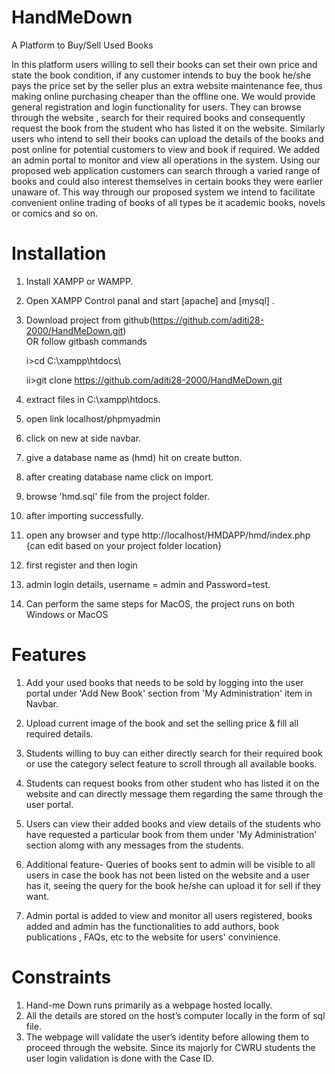 # HandMeDown
A Platform to Buy/Sell Used Books

In this platform users willing to sell their books can set their own price and state the book condition, if any customer intends to buy the book he/she pays the price set by the seller plus an extra website maintenance fee, thus making online purchasing cheaper than the offline one. We would provide general registration and login functionality for users. They can browse through the website , search for their required books and consequently request the book from the student who has listed it on the website. Similarly users who intend to sell their books can upload the details of the books and post online for potential customers to view and book if required. We added an admin portal to monitor and view all operations in the system. Using our proposed web application customers can search through a varied range of books and could also interest themselves in certain books they were earlier unaware of. This way through our proposed system we intend to facilitate convenient online trading of books of all types be it academic books, novels or comics and so on.

# Installation

1. Install XAMPP or WAMPP.

2. Open XAMPP Control panal and start [apache] and [mysql] .

3. Download project from github(https://github.com/aditi28-2000/HandMeDown.git)  
    OR follow gitbash commands
    
    i>cd C:\\xampp\htdocs\
    
    ii>git clone https://github.com/aditi28-2000/HandMeDown.git
    
4. extract files in C:\\xampp\htdocs\.

5. open link localhost/phpmyadmin

6. click on new at side navbar.

7. give a database name as (hmd) hit on create button.

8. after creating database name click on import.

9. browse 'hmd.sql' file from the project folder.

10. after importing successfully.

11. open any browser and type http://localhost/HMDAPP/hmd/index.php {can edit based on your project folder location}

12. first register and then login

13. admin login details, username = admin and Password=test.

14. Can perform the same steps for MacOS, the project runs on both Windows or MacOS



# Features

1. Add your used books that needs to be sold by logging into the user portal under 'Add New Book' section from 'My Administration' item in Navbar.

2. Upload current image of the book and set the selling price & fill all required details.

3. Students willing to buy can either directly search for their required book or use the category select feature to scroll through all available books.

4. Students can request books from other student who has listed it on the website and can directly message them regarding the same through the user portal.

5. Users can view their added books and view details of the students who have requested a particular book from them under 'My Administration' section alomg with any messages from the students.

6.  Additional feature- Queries of books sent to admin will be visible to all users in case the book has not been listed on the website and a user has it, seeing the query for the book he/she can upload it for sell if they want.

7.  Admin portal is added to view and monitor all users registered, books added and admin has the functionalities to add authors, book publications , FAQs, etc to the website for users' convinience.

# Constraints

1. Hand-me Down runs primarily as a webpage hosted locally.
2. All the details are stored on the host’s computer locally in the form of sql file.
3. The webpage will validate the user’s identity before allowing them to proceed through the website. Since its majorly for CWRU students the user login validation is done with the Case ID.



